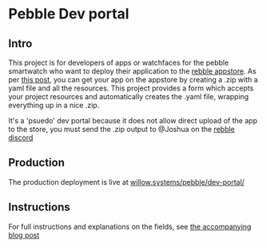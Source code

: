 # Pebble Dev portal

## Intro
This project is for developers of apps or watchfaces for the pebble smartwatch who want to deploy their application to the [rebble appstore](https://apps.rebble.io). As per [this post](https://github.com/pebble-dev/wiki/wiki/Preparing-a-new-app-for-the-Rebble-App-Store), you can get your app on the appstore by creating a .zip with a yaml file and all the resources. This project provides a form which accepts your project resources and automatically creates the .yaml file, wrapping everything up in a nice .zip.   

It's a 'psuedo' dev portal because it does not allow direct upload of the app to the store, you must send the .zip output to @Joshua on the [rebble discord](https://discordapp.com/invite/aRUAYFN)

## Production

The production deployment is live at [willow.systems/pebble/dev-portal/](https://willow.systems/pebble/dev-portal/)

## Instructions

For full instructions and explanations on the fields, see [the accompanying blog post](https://willow.systems/a-quick-and-dirty-dev-portal-for-the-rebble-app-store/)
